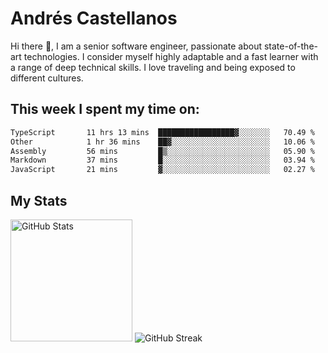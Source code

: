 # Andrés Castellanos

Hi there 👋, I am a senior software engineer, passionate about state-of-the-art technologies. I consider myself highly adaptable and a fast learner with a range of deep technical skills. I love traveling and being exposed to different cultures.

## This week I spent my time on:

<!--START_SECTION:waka-->

```txt
TypeScript       11 hrs 13 mins  █████████████████▓░░░░░░░   70.49 %
Other            1 hr 36 mins    ██▓░░░░░░░░░░░░░░░░░░░░░░   10.06 %
Assembly         56 mins         █▒░░░░░░░░░░░░░░░░░░░░░░░   05.90 %
Markdown         37 mins         █░░░░░░░░░░░░░░░░░░░░░░░░   03.94 %
JavaScript       21 mins         ▓░░░░░░░░░░░░░░░░░░░░░░░░   02.27 %
```

<!--END_SECTION:waka-->

## My Stats

<img height="195" src="https://github-readme-stats.vercel.app/api?username=andrescv&show_icons=true&theme=onedark&hide_border=true&card_width=495" alt="GitHub Stats" />

<img src="https://streak-stats.demolab.com?user=andrescv&theme=one-dark-pro&hide_border=true" alt="GitHub Streak" />
